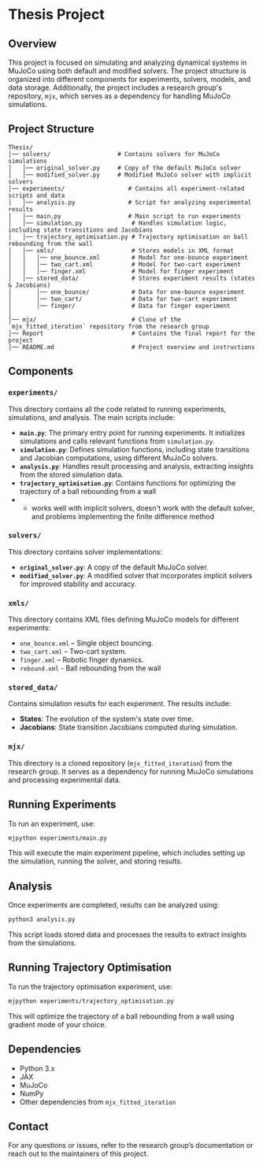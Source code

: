 # Thesis Project

## Overview
This project is focused on simulating and analyzing dynamical systems in MuJoCo using both default and modified solvers. The project structure is organized into different components for experiments, solvers, models, and data storage. Additionally, the project includes a research group's repository, `mjx`, which serves as a dependency for handling MuJoCo simulations.

## Project Structure
```
Thesis/
│── solvers/                   # Contains solvers for MuJoCo simulations
│   │── original_solver.py     # Copy of the default MuJoCo solver
│   │── modified_solver.py     # Modified MuJoCo solver with implicit solvers
│── experiments/                  # Contains all experiment-related scripts and data
│   │── analysis.py               # Script for analyzing experimental results
│   │── main.py                   # Main script to run experiments
│   │── simulation.py              # Handles simulation logic, including state transitions and Jacobians
│   │── trajectory_optimisation.py # Trajectory optimisation on ball rebounding from the wall 
│   │── xmls/                      # Stores models in XML format
│   │   │── one_bounce.xml         # Model for one-bounce experiment
│   │   │── two_cart.xml           # Model for two-cart experiment
│   │   │── finger.xml             # Model for finger experiment
│   │── stored_data/               # Stores experiment results (states & Jacobians)
│       │── one_bounce/            # Data for one-bounce experiment
│       │── two_cart/              # Data for two-cart experiment
│       │── finger/                # Data for finger experiment
│
│── mjx/                           # Clone of the `mjx_fitted_iteration` repository from the research group
│── Report                         # Contains the final report for the project 
│── README.md                      # Project overview and instructions
```

## Components

### `experiments/`
This directory contains all the code related to running experiments, simulations, and analysis. The main scripts include:

- **`main.py`**: The primary entry point for running experiments. It initializes simulations and calls relevant functions from `simulation.py`.
- **`simulation.py`**: Defines simulation functions, including state transitions and Jacobian computations, using different MuJoCo solvers.
- **`analysis.py`**: Handles result processing and analysis, extracting insights from the stored simulation data.
- **`trajectory_optimisation.py`**: Contains functions for optimizing the trajectory of a ball rebounding from a wall 
- - works well with implicit solvers, doesn't work with the default solver, and problems implementing the finite difference method 

### `solvers/`
This directory contains solver implementations:
- **`original_solver.py`**: A copy of the default MuJoCo solver.
- **`modified_solver.py`**: A modified solver that incorporates implicit solvers for improved stability and accuracy.

### `xmls/`
This directory contains XML files defining MuJoCo models for different experiments:
- `one_bounce.xml` – Single object bouncing.
- `two_cart.xml` – Two-cart system.
- `finger.xml` – Robotic finger dynamics.
- `rebound.xml` - Ball rebounding from the wall

### `stored_data/`
Contains simulation results for each experiment. The results include:
- **States**: The evolution of the system's state over time.
- **Jacobians**: State transition Jacobians computed during simulation.

### `mjx/`
This directory is a cloned repository (`mjx_fitted_iteration`) from the research group. It serves as a dependency for running MuJoCo simulations and processing experimental data.

## Running Experiments
To run an experiment, use:
```sh
mjpython experiments/main.py
```
This will execute the main experiment pipeline, which includes setting up the simulation, running the solver, and storing results.

## Analysis
Once experiments are completed, results can be analyzed using:
```sh
python3 analysis.py
```
This script loads stored data and processes the results to extract insights from the simulations.

## Running Trajectory Optimisation
To run the trajectory optimisation experiment, use:
```sh
mjpython experiments/trajectory_optimisation.py
```
This will optimize the trajectory of a ball rebounding from a wall using gradient mode of your choice.

## Dependencies
- Python 3.x
- JAX
- MuJoCo
- NumPy
- Other dependencies from `mjx_fitted_iteration`

## Contact
For any questions or issues, refer to the research group’s documentation or reach out to the maintainers of this project.

